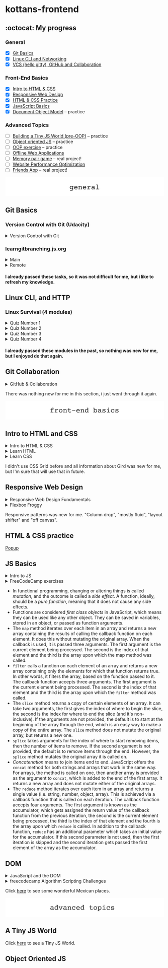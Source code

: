 # kottans-frontend
## :octocat: My progress 
### General
- [x] [Git Basics](https://github.com/kottans/frontend/blob/master/tasks/git-intro.md)<br>
- [x] [Linux CLI and Networking](https://github.com/kottans/frontend/blob/master/tasks/linux-cli-http.md)<br>
- [x] [VCS (hello gitty), GitHub and Collaboration](https://github.com/kottans/frontend/blob/master/tasks/git-collaboration.md)
### Front-End Basics
- [x] [Intro to HTML & CSS](https://github.com/kottans/frontend/blob/master/tasks/html-css-intro.md)<br>
- [x] [Responsive Web Design](https://github.com/kottans/frontend/blob/master/tasks/html-css-responsive.md)<br>
- [x] [HTML & CSS Practice](https://github.com/kottans/frontend/blob/master/tasks/html-css-popup.md)<br>
- [x] [JavaScript Basics](https://github.com/kottans/frontend/blob/master/tasks/js-basics.md)<br>
- [x] [Document Object Model](https://github.com/kottans/frontend/blob/master/tasks/js-dom.md) – practice
### Advanced Topics
- [ ] [Building a Tiny JS World (pre-OOP)](https://github.com/kottans/frontend/blob/master/tasks/js-pre-oop.md) – practice<br>
- [ ] [Object oriented JS](https://github.com/kottans/frontend/blob/master/tasks/js-oop.md) – practice<br>
- [ ] [OOP exercise](https://github.com/kottans/frontend/blob/master/tasks/js-post-oop.md) – practice<br>
- [ ] [Offline Web Applications](https://github.com/kottans/frontend/blob/master/tasks/app-design-offline.md)<br>
- [ ] [Memory pair game](https://github.com/kottans/frontend/blob/master/tasks/memory-pair-game.md) – real project!<br>
- [ ] [Website Performance Optimization](https://github.com/kottans/frontend/blob/master/tasks/app-design-performance.md)<br>
- [ ] [Friends App](https://github.com/kottans/frontend/blob/master/tasks/friends-app.md) – real project!<br>

![general](img/general.jpg)

## Git Basics
### Version Control with Git (Udacity)

<details>
<summary>Version Control with Git</summary>
<img src="img/01.png">
</details>

### learngitbranching.js.org

<details>
<summary>Main</summary>
<img src="img/02.png">
</details>

<details>
<summary>Remote</summary>
<img src="img/03.png">
</details>

#### I already passed these tasks, so it was not difficult for me, but i like to refresh my knowledge.

## Linux CLI, and HTTP
### Linux Survival (4 modules)

<details>
<summary>Quiz Number 1</summary>
<img src="task_linux_cli/1.png">
</details>

<details>
<summary>Quiz Number 2</summary>
<img src="task_linux_cli/2.png">
</details>

<details>
<summary>Quiz Number 3</summary>
<img src="task_linux_cli/3.png">
</details>

<details>
<summary>Quiz Number 4</summary>
<img src="task_linux_cli/4.png">
</details>

#### I already passed these modules in the past, so nothing was new for me, but I enjoyed do that again.

## Git Collaboration

<details>
<summary>GitHub & Collaboration</summary>
<img src="task_git_collaboration/1.png">
</details>

There was nothing new for me in this section, i just went through it again.

![front-end](img/feb.jpg)

## Intro to HTML and CSS

<details>
<summary>Intro to HTML & CSS</summary>
<img src="task_html_css_intro/1.png">
</details>

<details>
<summary>Learn HTML</summary>
<img src="task_html_css_intro/html.jpg">
</details>

<details>
<summary>Learn CSS</summary>
<img src="task_html_css_intro/css.jpg">
</details>

I didn't use CSS Grid before and all information about Gird was new for me, but I'm sure that will use that in future.

## Responsive Web Design

<details>
<summary>Responsive Web Design Fundamentals</summary>
<img src="task_responsive_web_design/responsive.jpg">
</details>

<details>
<summary>Flexbox Froggy</summary>
<img src="task_responsive_web_design/froggy.png">
</details>

Responsive patterns was new for me.
"Column drop", "mostly fluid", "layout shifter" and "off canvas".

## HTML & CSS practice

[Popup](https://natashafir.github.io/hooli-style-popup/)

## JS Basics

<details>
<summary>Intro to JS</summary>
<img src="task_js_basics/js.jpg">
</details>

<details>
<summary>FreeCodeCamp exercises</summary>
<img src="task_js_basics/codecamp.png">
</details>

- In functional programming, changing or altering things is called <em>mutation</em>, and the outcome is called a <em>side effect</em>. A function, ideally, should be a <em>pure function</em>, meaning that it does not cause any side effects.
- Functions are considered <em>first class objects</em> in JavaScript, which means they can be used like any other object. They can be saved in variables, stored in an object, or passed as function arguments.
- The `map` method iterates over each item in an array and returns a new array containing the results of calling the callback function on each element. It does this without mutating the original array.
  When the callback is used, it is passed three arguments. The first argument is the current element being processed. The second is the index of that element and the third is the array upon which the map method was called.
- `filter` calls a function on each element of an array and returns a new array containing only the elements for which that function returns true. In other words, it filters the array, based on the function passed to it.
  The callback function accepts three arguments. The first argument is the current element being processed. The second is the index of that element and the third is the array upon which the `filter` method was called.
- The `slice` method returns a copy of certain elements of an array. It can take two arguments, the first gives the index of where to begin the slice, the second is the index for where to end the slice (and it's non-inclusive). If the arguments are not provided, the default is to start at the beginning of the array through the end, which is an easy way to make a copy of the entire array. The `slice` method does not mutate the original array, but returns a new one.
- `splice` takes arguments for the index of where to start removing items, then the number of items to remove. If the second argument is not provided, the default is to remove items through the end. However, the `splice` method mutates the original array it is called on.
- <em>Concatenation</em> means to join items end to end. JavaScript offers the `concat` method for both strings and arrays that work in the same way. For arrays, the method is called on one, then another array is provided as the argument to `concat`, which is added to the end of the first array. It returns a new array and does not mutate either of the original arrays.
- The `reduce` method iterates over each item in an array and returns a single value (i.e. string, number, object, array). This is achieved via a callback function that is called on each iteration.
  The callback function accepts four arguments. The first argument is known as the accumulator, which gets assigned the return value of the callback function from the previous iteration, the second is the current element being processed, the third is the index of that element and the fourth is the array upon which `reduce` is called.
  In addition to the callback function, `reduce` has an additional parameter which takes an initial value for the accumulator. If this second parameter is not used, then the first iteration is skipped and the second iteration gets passed the first element of the array as the accumulator.
 
## DOM

<details>
<summary>JavaScript and the DOM</summary>
<img src="task_js_dom/dom.png">
</details>

<details>
<summary>freecodecamp Algorithm Scripting Challenges</summary>
<img src="task_js_dom/tasks.png">
</details>

Click [here](https://natashafir.github.io/interactive-side-menu) to see some wonderful Mexican places.

![advanced](img/advanced.jpg)

## A Tiny JS World

Click [here](https://natashafir.github.io/a-tiny-JS-world/) to see a Tiny JS World.

## Object Oriented JS


